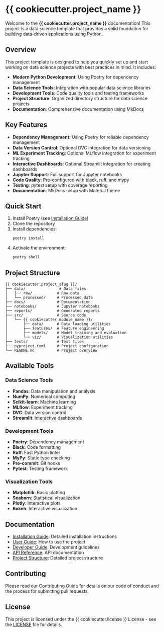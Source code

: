 # {{ cookiecutter.project_name }}

Welcome to the **{{ cookiecutter.project_name }}** documentation! This project is a data science template that provides a solid foundation for building data-driven applications using Python.

## Overview

This project template is designed to help you quickly set up and start working on data science projects with best practices in mind. It includes:

- **Modern Python Development**: Using Poetry for dependency management
- **Data Science Tools**: Integration with popular data science libraries
- **Development Tools**: Code quality tools and testing frameworks
- **Project Structure**: Organized directory structure for data science projects
- **Documentation**: Comprehensive documentation using MkDocs

## Key Features

- **Dependency Management**: Using Poetry for reliable dependency management
- **Data Version Control**: Optional DVC integration for data versioning
- **ML Experiment Tracking**: Optional MLflow integration for experiment tracking
- **Interactive Dashboards**: Optional Streamlit integration for creating dashboards
- **Jupyter Support**: Full support for Jupyter notebooks
- **Code Quality**: Pre-configured with black, ruff, and mypy
- **Testing**: pytest setup with coverage reporting
- **Documentation**: MkDocs setup with Material theme

## Quick Start

1. Install Poetry (see [Installation Guide](install.md))
2. Clone the repository
3. Install dependencies:
   ```bash
   poetry install
   ```
4. Activate the environment:
   ```bash
   poetry shell
   ```

## Project Structure

```
{{ cookiecutter.project_slug }}/
├── data/               # Data files
│   ├── raw/           # Raw data
│   └── processed/     # Processed data
├── docs/              # Documentation
├── notebooks/         # Jupyter notebooks
├── reports/           # Generated reports
├── src/               # Source code
│   └── {{ cookiecutter.module_name }}/
│       ├── data/      # Data loading utilities
│       ├── features/  # Feature engineering
│       ├── models/    # Model training and evaluation
│       └── viz/       # Visualization utilities
├── tests/             # Test files
├── pyproject.toml     # Project configuration
└── README.md          # Project overview
```

## Available Tools

### Data Science Tools
- **Pandas**: Data manipulation and analysis
- **NumPy**: Numerical computing
- **Scikit-learn**: Machine learning
- **MLflow**: Experiment tracking
- **DVC**: Data version control
- **Streamlit**: Interactive dashboards

### Development Tools
- **Poetry**: Dependency management
- **Black**: Code formatting
- **Ruff**: Fast Python linter
- **MyPy**: Static type checking
- **Pre-commit**: Git hooks
- **Pytest**: Testing framework

### Visualization Tools
- **Matplotlib**: Basic plotting
- **Seaborn**: Statistical visualization
- **Plotly**: Interactive plots
- **Bokeh**: Interactive visualization

## Documentation

- [Installation Guide](install.md): Detailed installation instructions
- [User Guide](user_guide.md): How to use the project
- [Developer Guide](developer_guide.md): Development guidelines
- [API Reference](api.md): API documentation
- [Project Structure](project_structure.md): Detailed project structure

## Contributing

Please read our [Contributing Guide](contributing.md) for details on our code of conduct and the process for submitting pull requests.

## License

This project is licensed under the {{ cookiecutter.license }} License - see the [LICENSE](../LICENSE) file for details.
